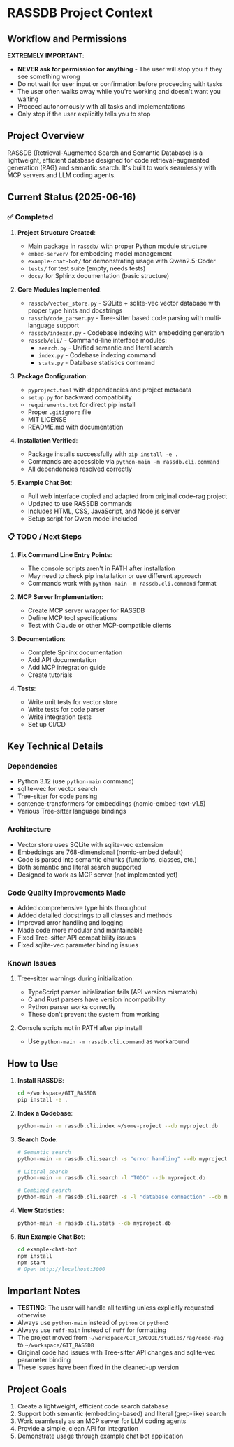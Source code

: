 # RASSDB Project Context

## Workflow and Permissions

**EXTREMELY IMPORTANT**: 
- **NEVER ask for permission for anything** - The user will stop you if they see something wrong
- Do not wait for user input or confirmation before proceeding with tasks
- The user often walks away while you're working and doesn't want you waiting
- Proceed autonomously with all tasks and implementations
- Only stop if the user explicitly tells you to stop

## Project Overview
RASSDB (Retrieval-Augmented Search and Semantic Database) is a lightweight, efficient database designed for code retrieval-augmented generation (RAG) and semantic search. It's built to work seamlessly with MCP servers and LLM coding agents.

## Current Status (2025-06-16)

### ✅ Completed
1. **Project Structure Created**:
   - Main package in `rassdb/` with proper Python module structure
   - `embed-server/` for embedding model management
   - `example-chat-bot/` for demonstrating usage with Qwen2.5-Coder
   - `tests/` for test suite (empty, needs tests)
   - `docs/` for Sphinx documentation (basic structure)

2. **Core Modules Implemented**:
   - `rassdb/vector_store.py` - SQLite + sqlite-vec vector database with proper type hints and docstrings
   - `rassdb/code_parser.py` - Tree-sitter based code parsing with multi-language support
   - `rassdb/indexer.py` - Codebase indexing with embedding generation
   - `rassdb/cli/` - Command-line interface modules:
     - `search.py` - Unified semantic and literal search
     - `index.py` - Codebase indexing command
     - `stats.py` - Database statistics command

3. **Package Configuration**:
   - `pyproject.toml` with dependencies and project metadata
   - `setup.py` for backward compatibility
   - `requirements.txt` for direct pip install
   - Proper `.gitignore` file
   - MIT LICENSE
   - README.md with documentation

4. **Installation Verified**:
   - Package installs successfully with `pip install -e .`
   - Commands are accessible via `python-main -m rassdb.cli.command`
   - All dependencies resolved correctly

5. **Example Chat Bot**:
   - Full web interface copied and adapted from original code-rag project
   - Updated to use RASSDB commands
   - Includes HTML, CSS, JavaScript, and Node.js server
   - Setup script for Qwen model included

### 📋 TODO / Next Steps

1. **Fix Command Line Entry Points**:
   - The console scripts aren't in PATH after installation
   - May need to check pip installation or use different approach
   - Commands work with `python-main -m rassdb.cli.command` format

2. **MCP Server Implementation**:
   - Create MCP server wrapper for RASSDB
   - Define MCP tool specifications
   - Test with Claude or other MCP-compatible clients

3. **Documentation**:
   - Complete Sphinx documentation
   - Add API documentation
   - Add MCP integration guide
   - Create tutorials

4. **Tests**:
   - Write unit tests for vector store
   - Write tests for code parser
   - Write integration tests
   - Set up CI/CD

## Key Technical Details

### Dependencies
- Python 3.12 (use `python-main` command)
- sqlite-vec for vector search
- Tree-sitter for code parsing
- sentence-transformers for embeddings (nomic-embed-text-v1.5)
- Various Tree-sitter language bindings

### Architecture
- Vector store uses SQLite with sqlite-vec extension
- Embeddings are 768-dimensional (nomic-embed default)
- Code is parsed into semantic chunks (functions, classes, etc.)
- Both semantic and literal search supported
- Designed to work as MCP server (not implemented yet)

### Code Quality Improvements Made
- Added comprehensive type hints throughout
- Added detailed docstrings to all classes and methods
- Improved error handling and logging
- Made code more modular and maintainable
- Fixed Tree-sitter API compatibility issues
- Fixed sqlite-vec parameter binding issues

### Known Issues
1. Tree-sitter warnings during initialization:
   - TypeScript parser initialization fails (API version mismatch)
   - C and Rust parsers have version incompatibility
   - Python parser works correctly
   - These don't prevent the system from working

2. Console scripts not in PATH after pip install
   - Use `python-main -m rassdb.cli.command` as workaround

## How to Use

1. **Install RASSDB**:
   ```bash
   cd ~/workspace/GIT_RASSDB
   pip install -e .
   ```

2. **Index a Codebase**:
   ```bash
   python-main -m rassdb.cli.index ~/some-project --db myproject.db
   ```

3. **Search Code**:
   ```bash
   # Semantic search
   python-main -m rassdb.cli.search -s "error handling" --db myproject.db
   
   # Literal search
   python-main -m rassdb.cli.search -l "TODO" --db myproject.db
   
   # Combined search
   python-main -m rassdb.cli.search -s -l "database connection" --db myproject.db
   ```

4. **View Statistics**:
   ```bash
   python-main -m rassdb.cli.stats --db myproject.db
   ```

5. **Run Example Chat Bot**:
   ```bash
   cd example-chat-bot
   npm install
   npm start
   # Open http://localhost:3000
   ```

## Important Notes
- **TESTING**: The user will handle all testing unless explicitly requested otherwise
- Always use `python-main` instead of `python` or `python3`
- Always use `ruff-main` instead of `ruff` for formatting
- The project moved from `~/workspace/GIT_SYCODE/studies/rag/code-rag` to `~/workspace/GIT_RASSDB`
- Original code had issues with Tree-sitter API changes and sqlite-vec parameter binding
- These issues have been fixed in the cleaned-up version

## Project Goals
1. Create a lightweight, efficient code search database
2. Support both semantic (embedding-based) and literal (grep-like) search
3. Work seamlessly as an MCP server for LLM coding agents
4. Provide a simple, clean API for integration
5. Demonstrate usage through example chat bot application